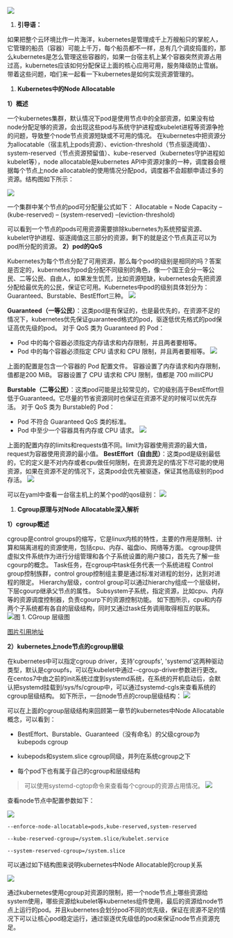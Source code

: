 ![](media/271d69fe373d19fac60b239355f2d6f6.png)

1.  **引导语：**

如果把整个云环境比作一片海洋，kubernetes是管理成千上万艘船只的掌舵人，它管理的船员（容器）可能上千万，每个船员都不一样，总有几个调皮捣蛋的，那么kubernetes是怎么管理这些容器的，如果一台宿主机上某个容器突然资源占用过高，kubernetes应该如何分配保证上面的核心应用可用，服务降级防止雪崩。带着这些问题，咱们来一起看一下kubernetes是如何实现资源管理的。
1.  **Kubernetes中的Node Allocatable**

**1）概述**

一个kubernetes集群，默认情况下pod是使用节点中的全部资源，如果没有给node分配足够的资源，会出现这些pod与系统守护进程或kubelet进程等资源争抢的问题，导致整个node节点资源短缺或不可用的情况。
在kubernetes中把资源分为allocatable（宿主机上pods资源）、eviction-threshold（节点驱逐阈值）、system-reserved（节点资源预留值）、kube-reserved（kubernetes守护进程如kubelet等），node
allocatable是kubernetes API中资源对象的一种，调度器会根据每个节点上node
allocatable的使用情况分配pod，调度器不会超额申请过多的资源。结构图如下所示：

![](media/f1a01e1d377abc43fb48e71bd240553a.png)

一个集群中某个节点的pod可分配量公式如下：
Allocatable = Node Capacity – (kube-reserved) – (system-reserved) –(eviction-threshold)

可以看到一个节点的pods可用资源需要排除kubernetes为系统预留资源、kubelet守护进程、驱逐阈值这三部分的资源，剩下的就是这个节点真正可以为pod所分配的资源。
**2）pod的QoS**

Kubernetes为每个节点分配了可用资源，那么每个pod的级别是相同的吗？答案是否定的，kubernetes为pod会分配不同级别的角色，像一个国王会分一等公民、二等公民、自由人，如果发生饥荒，比如资源短缺，kubernetes会先把资源分配给最优先的公民，保证它可用。Kubernetes中pod的级别具体划分为：Guaranteed、Burstable、BestEffort三种。
![](media/9c12e062797933c328e98e0027efa138.jpg)

**Guaranteed（一等公民）**：这类pod是有保证的，也是最优先的，在资源不足的情况下，kubernetes优先保证guaranteed格式的pod，驱逐低优先格式的pod保证高优先级的pod。
对于 QoS 类为 Guaranteed 的 Pod：
-   Pod 中的每个容器必须指定内存请求和内存限制，并且两者要相等。
-   Pod 中的每个容器必须指定 CPU 请求和 CPU 限制，并且两者要相等。
![](media/8e155c04ca9bb478d4595e46f2340d32.png)

上面的配置是包含一个容器的 Pod 配置文件。 容器设置了内存请求和内存限制，值都是200 MiB。 容器设置了 CPU 请求和 CPU 限制，值都是 700 milliCPU

**Burstable（二等公民）**：这类pod可能是比较常见的，它的级别高于BestEffort但低于Guaranteed。它尽量的节省资源同时也保证在资源不足的时候可以优先存活。
对于 QoS 类为 Burstable的 Pod：
-   Pod 不符合 Guaranteed QoS 类的标准。
-   Pod 中至少一个容器具有内存或 CPU 请求。
![](media/f978230cd20d831eabff2d505c8ed044.png)

上面的配置内存的limits和requests值不同。limit为容器使用资源的最大值，request为容器使用资源的最小值。
**BestEffort（自由民）**：这类pod是级别最低的，它的定义是不对内存或者cpu做任何限制，在资源充足的情况下尽可能的使用资源，如果在资源不足的情况下，这类pod会优先被驱逐，保证其他高级别的pod存活。
![](media/14714bb670c6aa9d270b8420c8088fb4.png)

可以在yaml中查看一台宿主机上的某个pod的qos级别：
![](media/966f7f2f70530fcfc91b28b284e02b58.png)

1.  **Cgroup原理与对Node Allocatable深入解析**

**1）cgroup概述**

cgroup是control
groups的缩写，它是linux内核的特性，主要的作用是限制、计算和隔离进程的资源使用，包括cpu、内存、磁盘io、网络等方面。
cgroup提供虚拟文件系统作为进行分组管理和各个子系统设置的用户接口，首先先了解一些cgourp的概念。
Task任务，在cgroup中task任务代表一个系统进程
Control group控制族群，control
group控制组主要是通过标准对进程的划分，达到对进程的限定。
Hierarchy层级，control
group可以通过hierarchy组成一个层级树，下层cgourp继承父节点的属性。
Subsystem子系统，指定资源，比如cpu、内存等的资源调度控制器，负责cgourp下的资源控制功能。
如下图所示，cpu和内存两个子系统都有各自的层级结构，同时又通过task任务调用取得相互的联系。
![图 1. CGroup 层级图](media/0c6f97fe0af3606a0a91f27b278e7a8a.png)

[图片引用地址](https://www.ibm.com/developerworks/cn/linux/1506_cgroup/img001.png)

**2）kubernetes上node节点的cgroup层级**

在kubernetes中可以指定cgroup driver，支持'cgroupfs', 'systemd'这两种驱动类型，默认是cgroupfs，可以在kubelet中通过--cgroup-driver参数进行更改。
在centos7中由之前的init系统过度到systemd系统，在系统的开机启动后，会默认把systemd挂载到/sys/fs/cgroup中，可以通过systemd-cgls来查看系统的cgroup层级结构。
如下所示，一台node节点的croup层级结构：
![](media/2120cfd573ffe61f4eae2e6275b3c41f.png)

可以在上面的cgroup层级结构来回顾第一章节的kubernetes中Node
Allocatable概念，可以看到：

-   BestEffort、Burstable、Guaranteed（没有命名）的父级cgroup为kubepods cgroup

-   kubepods和system.slice cgroup同级，并列在系统cgroup之下

-   每个pod下也有属于自己的cgroup和层级结构
>   可以使用systemd-cgtop命令来查看每个cgroup的资源占用情况。
![](media/113f5b12d7b823705645efef52d60fe1.png)

查看node节点中配置参数如下：

![](media/9933da31714b45c324e3ef61ff6ece89.png)

```
--enforce-node-allocatable=pods,kube-reserved,system-reserved

--kube-reserved-cgroup=/system.slice/kubelet.service

--system-reserved-cgroup=/system.slice
```

可以通过如下结构图来说明kubernetes中Node Allocatable的croup关系

![](media/98f7938ae282f9ae4ab97a834f3467ba.png)

通过kubernetes使用cgroup对资源的限制，把一个node节点上哪些资源给system使用，哪些资源给kubelet等kubernetes组件使用，最后的资源给node节点上运行的pod。并且kubernetes会划分pod不同的优先级，保证在资源不足的情况下可以让核心pod稳定运行，通过驱逐优先级低的pod来保证node节点资源充足。
